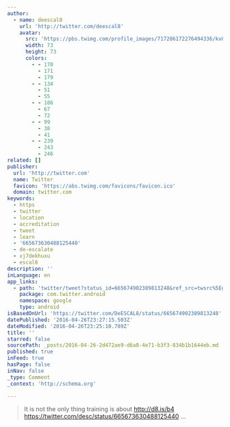 ```yaml
---
author:
  - name: deescal8
    url: 'http://twitter.com/deescal8'
    avatar:
      src: 'https://pbs.twimg.com/profile_images/717286172276494336/kvQS12Jf_bigger.jpg'
      width: 73
      height: 73
      colors:
        - - 170
          - 171
          - 179
        - - 134
          - 51
          - 55
        - - 186
          - 67
          - 72
        - - 99
          - 38
          - 41
        - - 239
          - 243
          - 246
related: []
publisher:
  url: 'http://twitter.com'
  name: Twitter
  favicon: 'https://abs.twimg.com/favicons/favicon.ico'
  domain: twitter.com
keywords:
  - https
  - twitter
  - location
  - accreditation
  - tweet
  - learn
  - '665673630488125440'
  - de-escalate
  - xj7dekhuxu
  - escal8
description: ''
inLanguage: en
app_links:
  - path: 'twitter/tweet?status_id=665674902389813248&ref_src=twsrc%5Egoogle%7Ctwcamp%5Eandroidseo%7Ctwgr%5Estatus%7Ctwterm%5E665674902389813248'
    package: com.twitter.android
    namespace: google
    type: android
isBasedOnUrl: 'https://twitter.com/DeESCAL8/status/665674902389813248'
datePublished: '2016-04-26T23:27:15.503Z'
dateModified: '2016-04-26T23:25:10.789Z'
title: ''
starred: false
sourcePath: _posts/2016-04-26-2d472ae9-d6a8-4e71-b3f3-834b1b1644eb.md
published: true
inFeed: true
hasPage: false
inNav: false
_type: Comment
_context: 'http://schema.org'

---
```

> It is not the only thing training is about http://d8.is/b4 https://twitter.com/desc/status/665673630488125440 ...